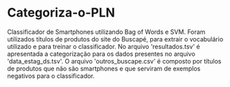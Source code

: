 # Categoriza-o-PLN

Classificador de Smartphones utilizando Bag of Words e SVM.
Foram utilizados títulos de produtos do site do Buscapé, para extrair o vocabulário utilizado e para treinar o classificador.
No arquivo 'resultados.tsv' é apresentada a categorização para os dados presentes no arquivo 'data_estag_ds.tsv'.
O arquivo 'outros_buscape.csv' é composto por títulos de produtos que não são smartphones e que serviram de exemplos negativos para o classificador.
